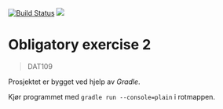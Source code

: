 [![Build Status](https://travis-ci.org/sondregj/dat109-oblig2.svg?branch=master)](https://travis-ci.org/sondregj/dat109-oblig2)
<img src="https://img.shields.io/badge/it's%20lit-%F0%9F%94%A5%F0%9F%94%A5%F0%9F%94%A5-green.svg">

# Obligatory exercise 2

> DAT109

Prosjektet er bygget ved hjelp av *Gradle*.

Kjør programmet med `gradle run --console=plain` i rotmappen.
